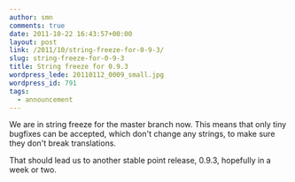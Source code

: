 ```yaml
---
author: smn
comments: true
date: 2011-10-22 16:43:57+00:00
layout: post
link: /2011/10/string-freeze-for-0-9-3/
slug: string-freeze-for-0-9-3
title: String freeze for 0.9.3
wordpress_lede: 20110112_0009_small.jpg
wordpress_id: 791
tags:
  - announcement
---
```

We are in string freeze for the master branch now. This means that only tiny bugfixes can be accepted, which don't change any strings, to make sure they don't break translations.

That should lead us to another stable point release, 0.9.3, hopefully in a week or two.
